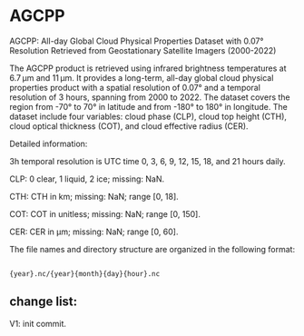 # AGCPP
AGCPP: All-day Global Cloud Physical Properties Dataset with 0.07° Resolution Retrieved from Geostationary Satellite Imagers (2000-2022)

The AGCPP product is retrieved using infrared brightness temperatures at 6.7 µm and 11 µm. It provides a long-term, all-day global cloud physical properties product with a spatial resolution of 0.07° and a temporal resolution of 3 hours, spanning from 2000 to 2022. The dataset covers the region from -70° to 70° in latitude and from -180° to 180° in longitude. The dataset include four variables: cloud phase (CLP), cloud top height (CTH), cloud optical thickness (COT), and cloud effective radius (CER).

Detailed information:

3h temporal resolution is UTC time 0, 3, 6, 9, 12, 15, 18, and 21 hours daily.

CLP: 0 clear, 1 liquid, 2 ice; missing: NaN.

CTH: CTH in km; missing: NaN; range [0, 18].

COT: COT in unitless; missing: NaN; range [0, 150].

CER: CER in µm; missing: NaN; range [0, 60].

 

The file names and directory structure are organized in the following format:

```

{year}.nc/{year}{month}{day}{hour}.nc

```

 

## change list:

V1: init commit.
